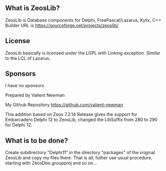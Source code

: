 ## What is ZeosLib?

ZeosLib is Database components for Delphi, FreePascal/Lazarus, Kylix, C++ Builder
URL is https://sourceforge.net/projects/zeoslib/

## License

ZeosLib basically is licensed under the LGPL with Linking exception. Similar to the LCL of Lazarus.

## Sponsors

I have no sponsors

Prepared by Valient Newman

My Github Repository <https://github.com/valient-newman>

This addition based on Zeos 7.2.14 Release gives the support for Embarcadero Delphi 12 to ZeosLib, changed the LibSuffix from 280 to 290 for Delphi 12.

## What is to be done?

Create subdirectory "Delphi11" in the directory "packages" of the original ZeosLib and copy my files there.
That is all, futher use usual procedure, starting with ZeosDbo.groupproj and so on...
